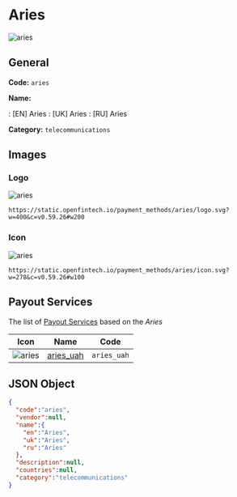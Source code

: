 
# Aries 
![aries](https://static.openfintech.io/payment_methods/aries/logo.svg?w=400&c=v0.59.26#w200)  

## General 
**Code:** `aries` 
 
**Name:** 
 
:	[EN] Aries 
:	[UK] Aries 
:	[RU] Aries 
 
**Category:** `telecommunications` 
 

## Images 

### Logo 
![aries](https://static.openfintech.io/payment_methods/aries/logo.svg?w=400&c=v0.59.26#w200)  

```
https://static.openfintech.io/payment_methods/aries/logo.svg?w=400&c=v0.59.26#w200
```  

### Icon 
![aries](https://static.openfintech.io/payment_methods/aries/icon.svg?w=278&c=v0.59.26#w100)  

```
https://static.openfintech.io/payment_methods/aries/icon.svg?w=278&c=v0.59.26#w100
```  

## Payout Services 
 
The list of [Payout Services](/payout-services/) based on the _Aries_ 

|Icon|Name|Code| 
|:---:|:---:|:---:| 
|![aries](https://static.openfintech.io/payout_methods/aries/icon.svg?w=278&c=v0.59.26#w40) |[aries_uah](/payout-services/aries_uah/)|`aries_uah`| 
 

## JSON Object 

```json
{
  "code":"aries",
  "vendor":null,
  "name":{
    "en":"Aries",
    "uk":"Aries",
    "ru":"Aries"
  },
  "description":null,
  "countries":null,
  "category":"telecommunications"
}
```  
